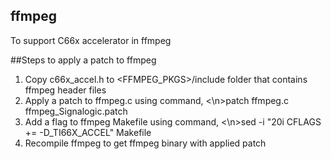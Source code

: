 ## ffmpeg
To support C66x accelerator in ffmpeg

##Steps to apply a patch to ffmpeg
1. Copy c66x_accel.h to <FFMPEG_PKGS>/include folder that contains ffmpeg header files
2. Apply a patch to ffmpeg.c using command,
   <\n>patch ffmpeg.c ffmpeg_Signalogic.patch
3. Add a flag to ffmpeg Makefile using command,
   <\n>sed -i "20i CFLAGS += -D_TI66X_ACCEL" Makefile
4. Recompile ffmpeg to get ffmpeg binary with applied patch
